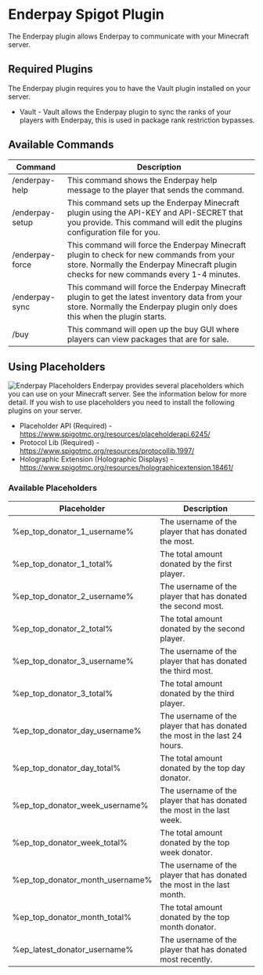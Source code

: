 # Enderpay Spigot Plugin
The Enderpay plugin allows Enderpay to communicate with your Minecraft server.

## Required Plugins
The Enderpay plugin requires you to have the Vault plugin installed on your server.
* Vault - Vault allows the Enderpay plugin to sync the ranks of your players with Enderpay, this is used in package rank restriction bypasses.

## Available Commands
| Command                                | Description                                                                                                                                                                        |
|----------------------------------------|------------------------------------------------------------------------------------------------------------------------------------------------------------------------------------|
| /enderpay-help                         | This command shows the Enderpay help message to the player that sends the command.                                                                                                 |
| /enderpay-setup <API-KEY> <API-SECRET> | This command sets up the Enderpay Minecraft plugin using the API-KEY and API-SECRET that you provide. This command will edit the plugins configuration file for you.               |
| /enderpay-force                        | This command will force the Enderpay Minecraft plugin to check for new commands from your store. Normally the Enderpay Minecraft plugin checks for new commands every 1-4 minutes. |
| /enderpay-sync                         | This command will force the Enderpay Minecraft plugin to get the latest inventory data from your store. Normally the Enderpay plugin only does this when the plugin starts.        |
| /buy                                   | This command will open up the buy GUI where players can view packages that are for sale.                                                                                           |

## Using Placeholders
![Enderpay Placeholders](https://i.imgur.com/V8es9BQ.jpg)
Enderpay provides several placeholders which you can use on your Minecraft server. See the information below for more detail. If you wish to use placeholders you need to install the following plugins on your server.
* Placeholder API (Required) - https://www.spigotmc.org/resources/placeholderapi.6245/
* Protocol Lib (Required) - https://www.spigotmc.org/resources/protocollib.1997/
* Holographic Extension (Holographic Displays) - https://www.spigotmc.org/resources/holographicextension.18461/

### Available Placeholders

| Placeholder                     | Description                                                                |
|---------------------------------|----------------------------------------------------------------------------|
| %ep_top_donator_1_username%     | The username of the player that has donated the most.                      |
| %ep_top_donator_1_total%        | The total amount donated by the first player.                              |
| %ep_top_donator_2_username%     | The username of the player that has donated the second most.               |
| %ep_top_donator_2_total%        | The total amount donated by the second player.                             |
| %ep_top_donator_3_username%     | The username of the player that has donated the third most.                |
| %ep_top_donator_3_total%        | The total amount donated by the third player.                              |
| %ep_top_donator_day_username%   | The username of the player that has donated the most in the last 24 hours. |
| %ep_top_donator_day_total%      | The total amount donated by the top day donator.                           |
| %ep_top_donator_week_username%  | The username of the player that has donated the most in the last week.     |
| %ep_top_donator_week_total%     | The total amount donated by the top week donator.                          |
| %ep_top_donator_month_username% | The username of the player that has donated the most in the last month.    |
| %ep_top_donator_month_total%    | The total amount donated by the top month donator.                         |
| %ep_latest_donator_username%    | The username of the player that has donated most recently.                 |
